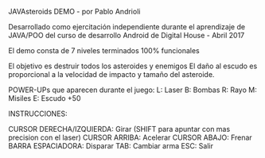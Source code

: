 JAVAsteroids DEMO - por Pablo Andrioli

Desarrollado como ejercitación independiente durante el aprendizaje de JAVA/POO 
del curso de desarrollo Android de Digital House - Abril 2017

El demo consta de 7 niveles terminados 100% funcionales

El objetivo es destruir todos los asteroides y enemigos
El daño al escudo es proporcional a la velocidad de impacto y tamaño del asteroide.

POWER-UPs que aparecen durante el juego:
L: Laser
B: Bombas
R: Rayo
M: Misiles
E: Escudo +50

INSTRUCCIONES:

CURSOR DERECHA/IZQUIERDA: Girar (SHIFT para apuntar con mas precision con el laser)
CURSOR ARRIBA: Acelerar
CURSOR ABAJO: Frenar
BARRA ESPACIADORA: Disparar
TAB: Cambiar arma
ESC: Salir
